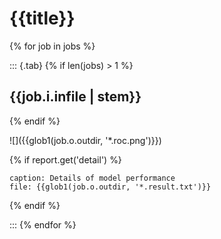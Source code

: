# {{title}}

{% for job in jobs %}

::: {.tab}
{% if len(jobs) > 1 %}
## {{job.i.infile | stem}}
{% endif %}


![]({{glob1(job.o.outdir, '*.roc.png')}})

{% if report.get('detail') %}
```table
caption: Details of model performance
file: {{glob1(job.o.outdir, '*.result.txt')}}
```
{% endif %}

:::
{% endfor %}
